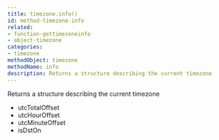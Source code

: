 ```yaml
---
title: timezone.info()
id: method-timezone-info
related:
- function-gettimezoneinfo
- object-timezone
categories:
- timezone
methodObject: timezone
methodName: info
description: Returns a structure describing the current timezone
---
```


Returns a structure describing the current timezone

- utcTotalOffset
- utcHourOffset
- utcMinuteOffset
- isDstOn
